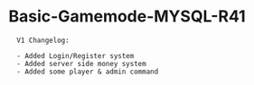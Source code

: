 # Basic-Gamemode-MYSQL-R41

```
  V1 Changelog:

  - Added Login/Register system
  - Added server side money system
  - Added some player & admin command
